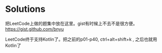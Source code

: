# Solutions
把LeetCode上做的题集中放在这里。gist有时候上不去不是很方便。 https://gist.github.com/bnyu

LeetCode终于支持Kotlin了。把之前的p01-p40, ctrl+alt+shift+k , 之后也就用Kotlin了
